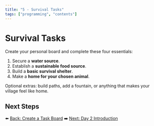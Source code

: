 ```yaml
---
title: "5 - Survival Tasks"
tags: ["programming", "contents"]
---
```

# Survival Tasks

Create your personal board and complete these four essentials:
1. Secure a **water source**.
2. Establish a **sustainable food source**.
3. Build a **basic survival shelter**.
4. Make a **home for your chosen animal**.

Optional extras: build paths, add a fountain, or anything that makes your village feel like home.

## Next Steps

⬅️ [Back: Create a Task Board](/sustainability_lab/Day-1/03_task_board)
➡️ [Next: Day 2 Introduction](/sustainability_lab/Day-2/00_intro)
